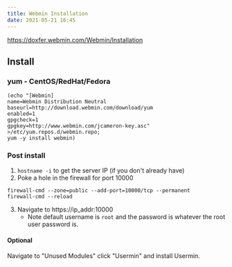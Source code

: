 ```yaml
---
title: Webmin Installation
date: 2021-05-21 16:45
---
```


https://doxfer.webmin.com/Webmin/Installation

## Install

### yum - CentOS/RedHat/Fedora

```
(echo "[Webmin]
name=Webmin Distribution Neutral
baseurl=http://download.webmin.com/download/yum
enabled=1
gpgcheck=1
gpgkey=http://www.webmin.com/jcameron-key.asc" >/etc/yum.repos.d/webmin.repo;
yum -y install webmin)
```

### Post install

1. `hostname -i` to get the server IP (if you don't already have)
2. Poke a hole in the firewall for port 10000

```
firewall-cmd --zone=public --add-port=10000/tcp --permanent
firewall-cmd --reload
```

3. Navigate to https://ip_addr:10000
	+ Note default username is `root` and the password is whatever the root user
		password is. 

#### Optional

Navigate to "Unused Modules" click "Usermin" and install Usermin.
